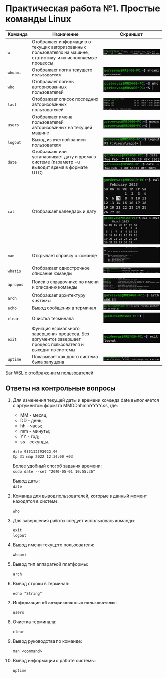 
# Практическая работа №1. Простые команды Linux

Команда | Назначение | Скриншот
---|---|---
`w` | Отображает информацию о текущих авторизованных пользователях на машине, статистику, и их исполняемые процессы | ![w](images/w.png)
`whoami` | Отображает логин текущего пользователя | ![whoami](images/whoami.png)
`who` | Отображает логины авторизованных пользователей | ![who](images/who.png)
`last` | Отображает список последних авторизованных пользователей | ![last](images/last.png)
`users` | Отображает имена пользователей авторизованных на текущей машине | ![users](images/users.png)
`logout` | Выход из учетной записи пользователя | ![logout](images/logout.png)
`date` | Отображает или устанавливает дату и время в системе (параметр -u выводит время в формате UTC) | ![date](images/date.png) ![date-u](images/date-u.png)
`cal` | Отображает календарь и дату | ![cal](images/cal.png)![cal-p](images/cal-p.png)
`man` | Открывает справку о команде | ![man](images/man.png)
`whatis` | Отображает однострочное описание команды | ![whatis](images/whatis.png)
`apropos` | Поиск в справочнике по имени и описанию команды | ![apropos](images/apropos.png)
`arch` | Отображает архитектуру системы | ![arch](images/arch.png)
`echo` | Вывод сообщения в терминал | ![echo](images/echo.png)
`clear` | Очистка терминала | ![clear](images/clear.png)
`exit` | Функция нормального завершения процесса. Без аргументов завершает процесс пользователя и выходит из системы | ![exit](images/exit.png)
`uptime` | Показывает как долго система была запущена | ![uptime](images/uptime.png)

[Баг WSL с отображением пользователей](https://askubuntu.com/questions/1365678/who-command-produces-no-output-on-wsl2)

## Ответы на контрольные вопросы

1. Для изменения текущей даты и времени команда date выполняется с аргументом формата MMDDhhmmYYYY.ss, где:
    - MM - месяц;
    - DD - день;
    - hh - часы;
    - mm - минуты;
    - YY - год;
    - ss - секунды.

    `date 033112302022.00`\
    `Ср 31 мар 2022 12:30:00 +03`

    Более удобный способ задания времени:\
    `sudo date --set "2020-05-01 10:55:36"`

    Вывод даты:\
    `date`

2. Команда для вывод пользователей, которые в данный момент находятся в системе:

    `who`

3. Для завершения работы следует использовать команды:

    `exit`\
    `logout`

4. Вывод имени текущего пользователя:

    `whoami`

5. Вывод тип аппаратной платформы:

    `arch`

6. Вывод строки в терминал:

    `echo "String"`

7. Информация об авторизованных пользователях:

    `users`

8. Очистка терминала:

    `clear`

9. Вывод руководства по команде:

    `man <command>`

10. Вывод информации о работе системы:

    `uptime`
